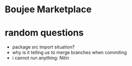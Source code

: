 # Boujee Marketplace


# random questions
- package src import situation?
- why is it telling us to merge branches when commiting
- i cannot run anything: Nitin
